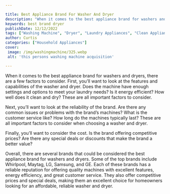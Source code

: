 ```yaml
---

title: Best Appliance Brand For Washer And Dryer
description: "When it comes to the best appliance brand for washers and dryers, there are a few factors to consider. First, you’ll want to look ...take a moment to check it out "
keywords: best brand dryer
publishDate: 12/12/2022
tags: ["Washing Machine", "Dryer", "Laundry Appliances", "Clean Appliance", "Appliance Brand", "Appliance Guide"]
author: Curtis
categories: ["Household Appliances"]
cover: 
 image: /img/washingmachine/325.webp
 alt: 'this persons washing machine acquisition'

---
```


When it comes to the best appliance brand for washers and dryers, there are a few factors to consider. First, you’ll want to look at the features and capabilities of the washer and dryer. Does the machine have enough settings and options to meet your laundry needs? Is it energy efficient? How well does it clean and dry? These are all important factors to consider.

Next, you’ll want to look at the reliability of the brand. Are there any common issues or problems with the brand’s machines? What is the customer service like? How long do the machines typically last? These are all important factors to consider when choosing a washer and dryer.

Finally, you’ll want to consider the cost. Is the brand offering competitive prices? Are there any special deals or discounts that make the brand a better value?

Overall, there are several brands that could be considered the best appliance brand for washers and dryers. Some of the top brands include Whirlpool, Maytag, LG, Samsung, and GE. Each of these brands has a reliable reputation for offering quality machines with excellent features, energy efficiency, and great customer service. They also offer competitive prices and special deals, making them an excellent choice for homeowners looking for an affordable, reliable washer and dryer.
